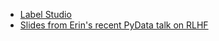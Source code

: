 - [Label Studio](https://labelstud.io/)
- [Slides from Erin's recent PyData talk on RLHF](https://docs.google.com/presentation/d/17GDvbYAf3SfuNTRNzbuX5We3mVKBwnAE-wX5I1XOP6w/edit?usp=sharing)